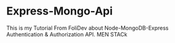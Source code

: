 # Express-Mongo-Api

This is my Tutorial From FoliDev about Node-MongoDB-Express Authentication & Authorization API.
MEN STACk
